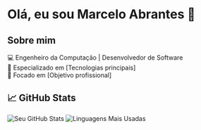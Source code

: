 # Olá, eu sou Marcelo Abrantes 👋

## Sobre mim
💻 Engenheiro da Computação | Desenvolvedor de Software  
🚀 Especializado em [Tecnologias principais]  
🎯 Focado em [Objetivo profissional]

## 📈 GitHub Stats
![Seu GitHub Stats](https://github-readme-stats.vercel.app/api?username=SEU_USUARIO&show_icons=true&theme=dark)
![Linguagens Mais Usadas](https://github-readme-stats.vercel.app/api/top-langs/?username=SEU_USUARIO&layout=compact&theme=dark)

